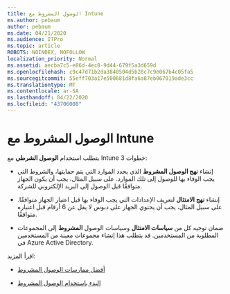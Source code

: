 ```yaml
---
title: الوصول المشروط مع Intune
ms.author: pebaum
author: pebaum
ms.date: 04/21/2020
ms.audience: ITPro
ms.topic: article
ROBOTS: NOINDEX, NOFOLLOW
localization_priority: Normal
ms.assetid: aecba7c5-e86d-4ec8-9d44-679f5a3d659d
ms.openlocfilehash: c9c47d71b2da3840504d5b28c7c9e067b4c05fa5
ms.sourcegitcommit: 55eff703a17e500681d8fa6a87eb067019ade3cc
ms.translationtype: MT
ms.contentlocale: ar-SA
ms.lasthandoff: 04/22/2020
ms.locfileid: "43706008"
---
```

# <a name="conditional-access-with-intune"></a>الوصول المشروط مع Intune

يتطلب استخدام **الوصول الشرطي** مع Intune 3 خطوات: 
  
- إنشاء **نهج الوصول المشروط** الذي يحدد الموارد التي يتم حمايتها، والشروط التي يجب الوفاء بها للوصول إلى تلك الموارد. على سبيل المثال، يجب أن يكون الجهاز متوافقًا قبل الوصول إلى البريد الإلكتروني للشركة. 
    
- إنشاء **نهج الامتثال** لتعريف الإعدادات التي يجب الوفاء بها قبل اعتبار الجهاز متوافقًا. على سبيل المثال، يجب أن يحتوي الجهاز على دبوس لا يقل عن 6 أرقام قبل اعتباره متوافقًا. 
    
- ضمان توجيه كل من **سياسات الامتثال** وسياسات الوصول **المشروط** إلى المجموعات المطلوبة من المستخدمين. قد يتطلب هذا إنشاء مجموعات معينة من المستخدمين في Azure Active Directory. 
    
اقرأ المزيد:
  
- [أفضل ممارسات الوصول المشروط](https://docs.microsoft.com/azure/active-directory/conditional-access/best-practices)
    
- [البدء باستخدام الوصول المشروط](https://docs.microsoft.com/azure/active-directory/active-directory-conditional-access-azure-portal-get-started)
    

